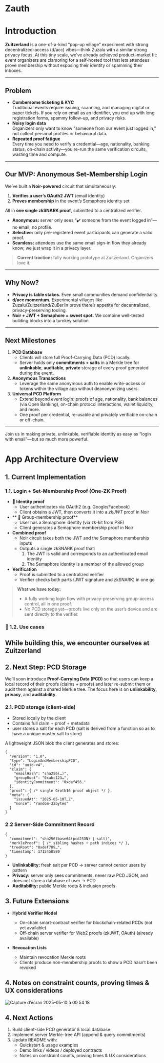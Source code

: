# Zauth

# Introduction 

**Zuitzerland** is a one-of-a-kind “pop-up village” experiment with strong decentralized-access (d/acc) vibes—think Zuzalu with a similar strong privacy focus. At this tiny scale, we’ve already achieved product–market fit: event organizers are clamoring for a self-hosted tool that lets attendees prove membership without exposing their identity or spamming their inboxes.

---

## Problem

- **Cumbersome ticketing & KYC**  
  Traditional events require issuing, scanning, and managing digital or paper tickets. If you rely on email as an identifier, you end up with long registration forms, spammy follow-up, and privacy risks.  
- **Noisy login data**  
  Organizers only want to know “someone from our event just logged in,” not collect personal profiles or behavioral data.  
- **Repeated proof fatigue**  
  Every time you need to verify a credential—age, nationality, banking status, on-chain activity—you re-run the same verification circuits, wasting time and compute.

---

## Our MVP: Anonymous Set-Membership Login

We’ve built a **Noir-powered** circuit that simultaneously:

1. **Verifies a user’s OAuth2 JWT** (email identity)  
2. **Proves membership** in the event’s Semaphore identity set  

All in **one single zkSNARK proof**, submitted to a centralized verifier.  

- **Anonymous:** server only sees “✔️ someone from the event logged in”—no email, no profile.  
- **Selective:** only pre-registered event participants can generate a valid proof.  
- **Seamless:** attendees use the same email sign-in flow they already know; we just wrap it in a privacy layer.

> **Current traction:** fully working prototype at Zuitzerland. Organizers love it.

---

## Why Now?

- **Privacy is table stakes.** Even small communities demand confidentiality.  
- **d/acc momentum.** Experimental villages like Zuzalu/Zuitzerland/ZuBerlin prove there’s appetite for decentralized, privacy-preserving tooling.  
- **Noir + JWT + Semaphore = sweet spot.** We combine well-tested building blocks into a turnkey solution.

---

## Next Milestones

1. **PCD Database**  
   - Clients will store full Proof-Carrying Data (PCD) locally.  
   - Server holds only **commitments + salts** in a Merkle tree for **unlinkable**, **auditable**, **private** storage of every proof generated during the event.  
2. **Anonymous Transactions**  
   - Leverage the same anonymous auth to enable write-access or tokens within the village app without deanonymizing users.  
3. **Universal PCD Platform**  
   - Extend beyond event login: proofs of age, nationality, bank balances (via Open Banking), on-chain protocol interactions, wallet liquidity, and more.  
   - One proof per credential, re-usable and privately verifiable on-chain or off-chain.

---

Join us in making private, unlinkable, verifiable identity as easy as “login with email”—but so much more powerful.  


# App Architecture Overview

## 1. Current Implementation

### 1.1. Login + Set-Membership Proof (One-ZK Proof)
- **📧 Identity proof**  
  - User authenticates via OAuth2 (e.g. Google/Facebook)  
  - Client obtains a JWT, then converts it into a _zkJWT_ proof in Noir
- ** 🚦 Group-membership proof**  
  - User has a Semaphore identity (via zk-kit from PSE)  
  - Client generates a Semaphore membership proof in Noir
- **Combined proof**  
  - Noir circuit takes both the JWT and the Semaphore membership inputs  
  - Outputs a single zkSNARK proof that:  
    1. The JWT is valid and corresponds to an authenticated email identity  
    2. The Semaphore identity is a member of the allowed group  
- **Verification**  
  - Proof is submitted to a centralized verifier  
  - Verifier checks both parts (JWT signature and zkSNARK) in one go  

> **What we have today:**  
> - A fully working login flow with privacy-preserving group-access control, all in one proof.  
> - No PCD storage yet—proofs live only on the user’s device and are sent directly to the verifier.

### 🧪 1.2. Use cases

While building this, we encounter ourselves at Zuitzerland
---

## 2. Next Step: PCD Storage

We’ll soon introduce **Proof-Carrying Data (PCD)** so that users can keep a local record of their proofs (claims + proofs) and later re-submit them or audit them against a shared Merkle tree. The focus here is on **unlinkability**, **privacy**, and **auditability**.

### 2.1. PCD storage (client-side)

- Stored locally by the client  
- Contains full claim + proof + metadata
- user stores a salt for each PCD (salt is derived from a function so as to have a unique master salt to store)
  

A lightweight JSON blob the client generates and stores:
```jsonc
{
  "version": "1.0",
  "type": "LoginAndMembershipPCD",
  "id": "uuid-v4",
  "claim": {
    "emailHash": "sha256(…)",
    "groupRoot": "0xabc123…",
    "identityCommitment": "0xdef456…"
  },
  "proof": { /* single Groth16 proof object */ },
  "meta": {
    "issuedAt": "2025-05-10T…Z",
    "nonce": "random-32bytes"
  }
}
```

### 2.2 Server-Side Commitment Record

```jsonc
{
  "commitment": "sha256(base64(pcdJSON) ∥ salt)",
  "merkleProof": { /* sibling hashes + path indices */ },
  "treeRoot": "0xdef789…",
  "timestamp": 1715450580
}
```

- **Unlinkability:** fresh salt per PCD → server cannot censor users by pattern
- **Privacy:** server only sees commitments, never raw PCD JSON, and does not store a database of user → PCD
- **Auditability:** public Merkle roots & inclusion proofs  

## 3. Future Extensions

- **Hybrid Verifier Model**  
  - On-chain smart-contract verifier for blockchain-related PCDs (not yet available)
  - Off-chain server verifier for Web2 proofs (zkJWT, OAuth)  (already available)

- **Revocation Lists**  
  - Maintain revocation Merkle roots  
  - Clients produce non-membership proofs to show a PCD hasn’t been revoked  

## 4. Notes on constraint counts, proving times & UX considerations

![Capture d’écran 2025-05-10 à 00 54 18](https://github.com/user-attachments/assets/fa73bb55-d5d4-43d1-bc30-1a102ac3bc37)



## 4. Next Actions

1. Build client-side PCD generator & local database  
2. Implement server Merkle-tree API (append & query commitments)  
3. Update README with:  
   - Quickstart & usage examples  
   - Demo links / videos / deployed contracts  
   - Notes on constraint counts, proving times & UX considerations 
